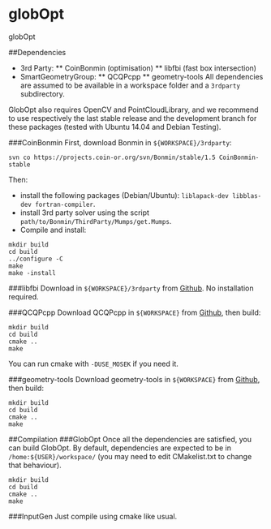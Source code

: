 globOpt
=======

globOpt


##Dependencies
* 3rd Party:
** CoinBonmin (optimisation)
** libfbi (fast box intersection)
* SmartGeometryGroup:
** QCQPcpp
** geometry-tools
All dependencies are assumed to be available in a workspace folder and a `3rdparty` subdirectory.

GlobOpt also requires OpenCV and PointCloudLibrary, and we recommend to use respectively the last stable release and the development branch for these packages (tested with Ubuntu 14.04 and Debian Testing).

###CoinBonmin
First, download Bonmin in `${WORKSPACE}/3rdparty`:
```
svn co https://projects.coin-or.org/svn/Bonmin/stable/1.5 CoinBonmin-stable
```
Then:
* install the following packages (Debian/Ubuntu): `liblapack-dev libblas-dev fortran-compiler`.
* install 3rd party solver using the script `path/to/Bonmin/ThirdParty/Mumps/get.Mumps`.
* Compile and install:
```
mkdir build
cd build
../configure -C
make
make -install
```

###libfbi
Download in `${WORKSPACE}/3rdparty` from [Github](https://github.com/mkirchner/libfbi.git).
No installation required.


###QCQPcpp
Download QCQPcpp in `${WORKSPACE}` from [Github](https://github.com/amonszpart/QCQPcpp), then build:
```
mkdir build
cd build
cmake ..
make
```

You can run cmake with `-DUSE_MOSEK` if you need it.

###geometry-tools
Download geometry-tools in `${WORKSPACE}` from [Github](https://github.com/smartgeometry-ucl/geometry-tools), then build:
```
mkdir build
cd build
cmake ..
make
```

##Compilation
###GlobOpt
Once all the dependencies are satisfied, you can build GlobOpt. By default, dependencies are expected to be in `/home:${USER}/workspace/` (you may need to edit CMakelist.txt to change that behaviour). 
```
mkdir build
cd build
cmake ..
make
```

###InputGen
Just compile using cmake like usual.
